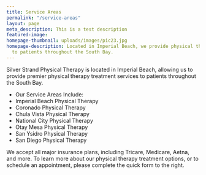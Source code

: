 ```yaml
---
title: Service Areas
permalink: "/service-areas"
layout: page
meta_description: This is a test description
featured-image: 
homepage-thumbnail: uploads/images/pic23.jpg
homepage-description: Located in Imperial Beach, we provide physical therapy through
  to patients throughout the South Bay.
---
```


Silver Strand Physical Therapy is located in Imperial Beach, allowing us to provide premier physical therapy treatment services to patients throughout the South Bay.

- Our Service Areas Include:
- Imperial Beach Physical Therapy
- Coronado Physical Therapy
- Chula Vista Physical Therapy
- National City Physical Therapy
- Otay Mesa Physical Therapy
- San Ysidro Physical Therapy
- San Diego Physical Therapy

We accept all major insurance plans, including Tricare, Medicare, Aetna, and more. To learn more about our physical therapy treatment options, or to schedule an appointment, please complete the quick form to the right.
